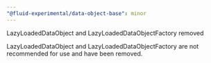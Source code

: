 ```yaml
---
"@fluid-experimental/data-object-base": minor
---
```


LazyLoadedDataObject and LazyLoadedDataObjectFactory removed

LazyLoadedDataObject and LazyLoadedDataObjectFactory are not recommended for use and have been removed.
